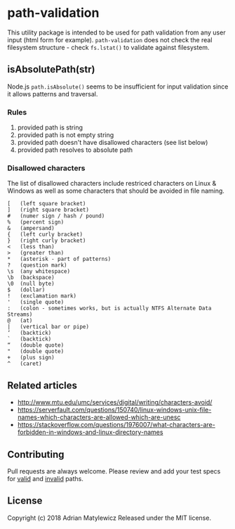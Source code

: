 # path-validation
This utility package is intended to be used for path validation from any user input (html form for example).
`path-validation` does not check the real filesystem structure - check `fs.lstat()` to validate against filesystem.

## isAbsolutePath(str)

Node.js `path.isAbsolute()` seems to be insufficient for input validation since it allows patterns and traversal.

### Rules

1. provided path is string
2. provided path is not empty string
3. provided path doesn't have disallowed characters (see list below)
4. provided path resolves to absolute path

### Disallowed characters

The list of disallowed characters include restriced characters on Linux & Windows as well as some characters that should be avoided in file naming.

```
[   (left square bracket)
]   (right square bracket)
#   (numer sign / hash / pound)
%   (percent sign)
&   (ampersand)
{   (left curly bracket)
}   (right curly bracket)
<   (less than)
>   (greater than)
*   (asterisk - part of patterns)
?   (question mark)
\s  (any whitespace)
\b  (backspace)
\0  (null byte)
$   (dollar)
!   (exclamation mark)
'   (single quote)
:   (colon - sometimes works, but is actually NTFS Alternate Data Streams)
@   (at)
|   (vertical bar or pipe)
‘   (backtick)
`   (backtick)
“   (double quote)
"   (double quote)
+   (plus sign)
^   (caret)
```

## Related articles

- http://www.mtu.edu/umc/services/digital/writing/characters-avoid/
- https://serverfault.com/questions/150740/linux-windows-unix-file-names-which-characters-are-allowed-which-are-unesc
- https://stackoverflow.com/questions/1976007/what-characters-are-forbidden-in-windows-and-linux-directory-names


## Contributing

Pull requests are always welcome. Please review and add your test specs for
[valid](https://github.com/antarasi/path-validation/blob/master/test/specs/valid-paths.spec.js)
and [invalid](https://github.com/antarasi/path-validation/blob/master/test/specs/invalid-paths.spec.js) paths.

## License

Copyright (c) 2018 Adrian Matylewicz Released under the MIT license.


